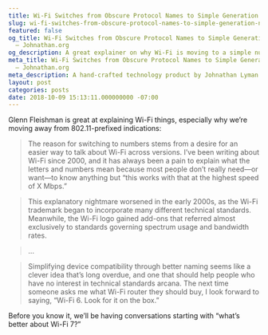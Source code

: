 ```yaml
---
title: Wi-Fi Switches from Obscure Protocol Names to Simple Generation Numbers
slug: wi-fi-switches-from-obscure-protocol-names-to-simple-generation-numbers
featured: false
og_title: Wi-Fi Switches from Obscure Protocol Names to Simple Generation Numbers
  – Johnathan.org
og_description: A great explainer on why Wi-Fi is moving to a simple numbering scheme.
meta_title: Wi-Fi Switches from Obscure Protocol Names to Simple Generation Numbers
  – Johnathan.org
meta_description: A hand-crafted technology product by Johnathan Lyman
layout: post
categories: posts
date: 2018-10-09 15:13:11.000000000 -07:00
---
```


Glenn Fleishman is great at explaining Wi-Fi things, especially why we’re moving away from 802.11-prefixed indications:

> The reason for switching to numbers stems from a desire for an easier way to talk about Wi-Fi across versions. I’ve been writing about Wi-Fi since 2000, and it has always been a pain to explain what the letters and numbers mean because most people don’t really need—or want—to know anything but “this works with that at the highest speed of X Mbps.”

> This explanatory nightmare worsened in the early 2000s, as the Wi-Fi trademark began to incorporate many different technical standards. Meanwhile, the Wi-Fi logo gained add-ons that referred almost exclusively to standards governing spectrum usage and bandwidth rates.

> …

> Simplifying device compatibility through better naming seems like a clever idea that’s long overdue, and one that should help people who have no interest in technical standards arcana. The next time someone asks me what Wi-Fi router they should buy, I look forward to saying, “Wi-Fi 6. Look for it on the box.”

Before you know it, we’ll be having conversations starting with “what’s better about Wi-Fi 7?”

